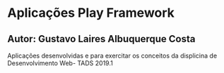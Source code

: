 # Aplicações Play Framework

## Autor: Gustavo Laires Albuquerque Costa

Aplicações desenvolvidas e para exercitar os conceitos da displicina de Desenvolvimento Web- TADS 2019.1
